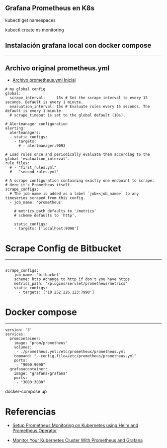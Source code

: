 ## Grafana Prometheus en K8s

kubectl get namespaces

kubectl create ns monitoring



## Instalación grafana local con docker compose
---------------------------------------------

## Archivo original prometheus.yml

* [Archivo prometheus.yml Inicial](https://github.com/prometheus/prometheus/blob/release-2.7/documentation/examples/prometheus.yml)

```
# my global config
global:
  scrape_interval:     15s # Set the scrape interval to every 15 seconds. Default is every 1 minute.
  evaluation_interval: 15s # Evaluate rules every 15 seconds. The default is every 1 minute.
  # scrape_timeout is set to the global default (10s).

# Alertmanager configuration
alerting:
  alertmanagers:
  - static_configs:
    - targets:
      # - alertmanager:9093

# Load rules once and periodically evaluate them according to the global 'evaluation_interval'.
rule_files:
  # - "first_rules.yml"
  # - "second_rules.yml"

# A scrape configuration containing exactly one endpoint to scrape:
# Here it's Prometheus itself.
scrape_configs:
  # The job name is added as a label `job=<job_name>` to any timeseries scraped from this config.
  - job_name: 'prometheus'

    # metrics_path defaults to '/metrics'
    # scheme defaults to 'http'.

    static_configs:
    - targets: ['localhost:9090']
```



# Scrape Config de Bitbucket
--------------------------
```

scrape_configs:
  - job_name: 'bitbucket'
    scheme: http #change to http if don't you have https
    metrics_path: '/plugins/servlet/prometheus/metrics'
    static_configs:
      - targets: ['10.252.226.123:7990']
```

# Docker compose
----

```
version: '3'
services:
  promcontainer:
    image: "prom/prometheus"
    volumes:
     - ./prometheus.yml:/etc/prometheus/prometheus.yml
    command: "--config.file=/etc/prometheus/prometheus.yml"
    ports:
     - "9090:9090"
  grafanacontainer:
    image: "grafana/grafana"
    ports:
     - "3000:3000"
```

docker-compose up




# Referencias

* [Setup Prometheus Monitoring on Kubernetes using Helm and Prometheus Operator ](https://youtu.be/QoDqxm7ybLc)

* [Monitor Your Kubernetes Cluster With Prometheus and Grafana](https://medium.com/better-programming/monitor-your-kubernetes-cluster-with-prometheus-and-grafana-1f7d0195e59)